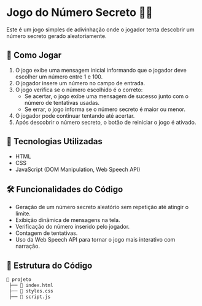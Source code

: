 # Jogo do Número Secreto 🎲🔢

Este é um jogo simples de adivinhação onde o jogador tenta descobrir um número secreto gerado aleatoriamente.

## 🚀 Como Jogar

1. O jogo exibe uma mensagem inicial informando que o jogador deve escolher um número entre 1 e 100.
2. O jogador insere um número no campo de entrada.
3. O jogo verifica se o número escolhido é o correto:
   - Se acertar, o jogo exibe uma mensagem de sucesso junto com o número de tentativas usadas.
   - Se errar, o jogo informa se o número secreto é maior ou menor.
4. O jogador pode continuar tentando até acertar.
5. Após descobrir o número secreto, o botão de reiniciar o jogo é ativado.

## 🔧 Tecnologias Utilizadas

- HTML
- CSS
- JavaScript (DOM Manipulation, Web Speech API)

## 🛠️ Funcionalidades do Código

- Geração de um número secreto aleatório sem repetição até atingir o limite.
- Exibição dinâmica de mensagens na tela.
- Verificação do número inserido pelo jogador.
- Contagem de tentativas.
- Uso da Web Speech API para tornar o jogo mais interativo com narração.

## 📂 Estrutura do Código

```bash
📂 projeto
 ├── 📜 index.html
 ├── 📜 styles.css
 ├── 📜 script.js
